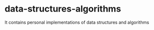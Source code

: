 # data-structures-algorithms
It contains personal implementations of data structures and algorithms
